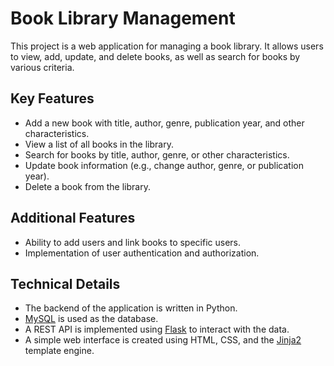 # Book Library Management

This project is a web application for managing a book library. It allows users to view, add, update, and delete books, as well as search for books by various criteria.

## Key Features

- Add a new book with title, author, genre, publication year, and other characteristics.
- View a list of all books in the library.
- Search for books by title, author, genre, or other characteristics.
- Update book information (e.g., change author, genre, or publication year).
- Delete a book from the library.

## Additional Features

- Ability to add users and link books to specific users.
- Implementation of user authentication and authorization.

## Technical Details

- The backend of the application is written in Python.
- [MySQL](https://dev.mysql.com/doc/refman/8.3/en/what-is-mysql.html) is used as the database.
- A REST API is implemented using [Flask](https://flask.palletsprojects.com/) to interact with the data.
- A simple web interface is created using HTML, CSS, and the [Jinja2](https://jinja.palletsprojects.com/) template engine.

